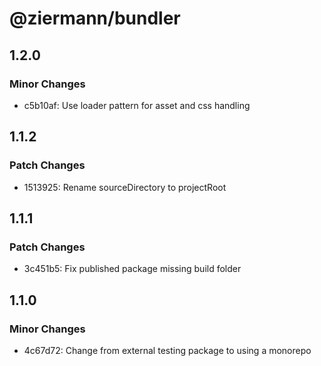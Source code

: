 # @ziermann/bundler

## 1.2.0

### Minor Changes

- c5b10af: Use loader pattern for asset and css handling

## 1.1.2

### Patch Changes

- 1513925: Rename sourceDirectory to projectRoot

## 1.1.1

### Patch Changes

- 3c451b5: Fix published package missing build folder

## 1.1.0

### Minor Changes

- 4c67d72: Change from external testing package to using a monorepo
